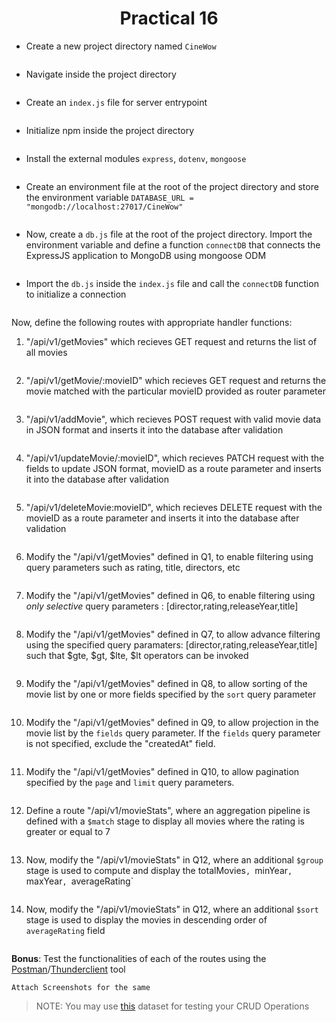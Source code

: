 <h1 align = "center">Practical 16</h1>

- Create a new project directory named `CineWow`
```

```

- Navigate inside the project directory
```

```

- Create an `index.js` file for server entrypoint

```

```

- Initialize npm inside the project directory

```

```

- Install the external modules `express`, `dotenv`, `mongoose`

```

```

- Create an environment file at the root of the project directory and store the environment variable `DATABASE_URL = "mongodb://localhost:27017/CineWow"`

```

```

- Now, create a `db.js` file at the root of the project directory. Import the environment variable and define a function `connectDB` that connects the ExpressJS application 
to MongoDB using mongoose ODM

```

```

- Import the `db.js` inside the `index.js` file and call the `connectDB` function to initialize a connection

```

```

Now, define the following routes with appropriate handler functions:

1. "/api/v1/getMovies" which recieves GET request and returns the list of all movies

```

```

2. "/api/v1/getMovie/:movieID" which recieves GET request and returns the movie matched with the particular movieID provided as router parameter

```

```

3. "/api/v1/addMovie", which recieves POST request with valid movie data in JSON format and inserts it into the database after validation

```

```

4. "/api/v1/updateMovie/:movieID", which recieves PATCH request with the fields to update JSON format, movieID as a route parameter and inserts it into the database after validation

```

```


5. "/api/v1/deleteMovie:movieID", which recieves DELETE request with the movieID as a route parameter and inserts it into the database after validation

```

```

6. Modify the "/api/v1/getMovies" defined in Q1, to enable filtering using query parameters such as rating, title, directors, etc

```

```
7. Modify the "/api/v1/getMovies" defined in Q6, to enable filtering using *only selective* query parameters : [director,rating,releaseYear,title]

```

```


8. Modify the "/api/v1/getMovies" defined in Q7, to allow advance filtering using the specified query paramaters: [director,rating,releaseYear,title] such that $gte, $gt, $lte, $lt operators can be invoked

```

```

9. Modify the "/api/v1/getMovies" defined in Q8, to allow sorting of the movie list by one or more fields specified by the `sort` query parameter

```

```

10. Modify the "/api/v1/getMovies" defined in Q9, to allow projection in the movie list by the `fields` query parameter. If the `fields` query parameter is not specified, exclude the "createdAt" field.

```

```

11. Modify the "/api/v1/getMovies" defined in Q10, to allow pagination specified by the `page` and `limit` query parameters.

```

```

12. Define a route "/api/v1/movieStats", where an aggregation pipeline is defined with a `$match` stage to display all movies where the rating is greater or equal to 7

```

```

13. Now, modify the "/api/v1/movieStats" in Q12, where an additional `$group` stage is used to compute and display the totalMovies`, `minYear`, `maxYear`, `averageRating`

```

```
14. Now, modify the "/api/v1/movieStats" in Q12, where an additional `$sort` stage is used to display the movies in descending order of `averageRating` field

```

```



**Bonus**: Test the functionalities of each of the routes using the [Postman](https://www.postman.com/downloads/)/[Thunderclient](https://www.thunderclient.com/) tool

```
Attach Screenshots for the same
```

> NOTE: You may use [this](https://github.com/smaranjitghose/ParulUniversityMEAN/blob/main/practice_problems/datasets/cine_data.json) dataset for testing your CRUD Operations

